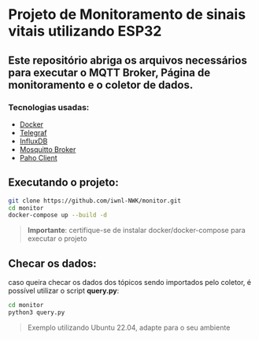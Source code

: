 # Projeto de Monitoramento de sinais vitais utilizando ESP32

## Este repositório abriga os arquivos necessários para executar o MQTT Broker, Página de monitoramento e o coletor de dados.

### Tecnologias usadas:
 - [Docker](https://www.docker.com/get-started)
 - [Telegraf](https://github.com/influxdata/telegraf)
 - [InfluxDB](https://github.com/influxdata/influxdb)
 - [Mosquitto Broker](https://mosquitto-org.translate.goog/?_x_tr_sl=en&_x_tr_tl=pt&_x_tr_hl=pt&_x_tr_pto=tc)
 - [Paho Client](https://github.com/eclipse-paho/paho.mqtt.c)

## Executando o projeto:

```Bash
git clone https://github.com/iwnl-NWK/monitor.git
cd monitor
docker-compose up --build -d
```

> **Importante**: certifique-se de instalar docker/docker-compose para executar o projeto

## Checar os dados:

caso queira checar os dados dos tópicos sendo importados pelo coletor, é possível utilizar o script **query.py**:

```bash
cd monitor
python3 query.py
``` 

> Exemplo utilizando Ubuntu 22.04, adapte para o seu ambiente
